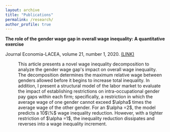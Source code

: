 ```yaml
---
layout: archive
title: "Publications"
permalink: /research/
author_profile: true
---
```


**The role of the gender wage gap in overall wage inequality: A quantitative exercise** 

Journal Economia-LACEA, volume 21, number 1, 2020. [(LINK)](/files/MA_BADILLA_LACEA_GENDER_GAP.pdf) 
  
<dl><dd> This article presents a novel wage inequality decomposition to analyze the gender wage gap's impact on overall wage inequality. The decomposition determines the maximum relative wage between genders allowed before it begins to increase total inequality. In addition, I present a structural model of the labor market to evaluate the impact of establishing restrictions on intra-occupational gender pay gaps within each firm; specifically, a restriction in which the average wage of one gender cannot exceed $\alpha$ times the average wage of the other gender. For an $\alpha =2$, the model predicts a 10$\%$ wage inequality reduction. However, with a tighter restriction of $\alpha =1$, the inequality reduction dissipates and reverses into a wage inequality increment. <dl><dd>

